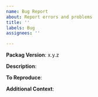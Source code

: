 ```yaml
---
name: Bug Report
about: Report errors and problems
title: ''
labels: Bug
assignees: ''

---
```


**Packag Version**: x.y.z

**Description**:

<!--
A clear and concise description of the bug is and why you believe it'ss a bug.
-->

**To Reproduce**:


<!--
Steps to reproduce the behavior:
1. Go to '...'
2. Click on '...'
3. Scroll down to '...'
4. See error
-->

**Additional Context**:

<!--
Optional: Any other context to help understand the problem: logs, screenshots,
etc.
-->